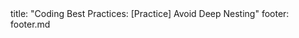 <frontmatter>
title: "Coding Best Practices: [Practice] Avoid Deep Nesting"
footer: footer.md
</frontmatter>

<include src="navbar.md" boilerplate />

<include src="unit-inPage-asFlat.md" boilerplate />